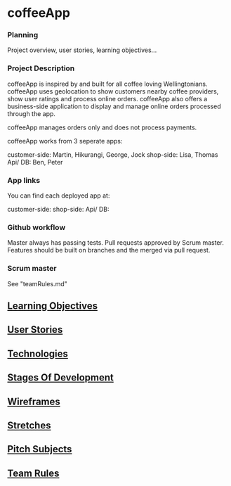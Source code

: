 # coffeeApp

### Planning

Project overview, user stories, learning objectives...

### Project Description

coffeeApp is inspired by and built for all coffee loving Wellingtonians. coffeeApp uses geolocation to show customers nearby coffee providers, show user ratings and process online orders. coffeeApp also offers a business-side application to display and manage online orders processed through the app.

coffeeApp manages orders only and does not process payments.

coffeeApp works from 3 seperate apps:

customer-side: Martin, Hikurangi, George, Jock
shop-side: Lisa, Thomas
Api/ DB: Ben, Peter

### App links

You can find each deployed app at:

customer-side: 
shop-side: 
Api/ DB: 

### Github workflow

Master always has passing tests.
Pull requests approved by Scrum master.
Features should be built on branches and the merged via pull request.

### Scrum master
See "teamRules.md"

[Learning Objectives](learningObjectives.md)
---------------------

[User Stories](userStories.md)
------------  

[Technologies](technologies.md)
---------------------

[Stages Of Development](stagesOfDevelopment.md)
---------------------

[Wireframes](wireframes.md)
------------

[Stretches](stretches.md)
-----------

[Pitch Subjects](pitchSubjects.md)
----------------

[Team Rules](teamRules.md)
------------

